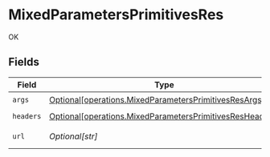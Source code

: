 # MixedParametersPrimitivesRes

OK


## Fields

| Field                                                                                                                          | Type                                                                                                                           | Required                                                                                                                       | Description                                                                                                                    | Example                                                                                                                        |
| ------------------------------------------------------------------------------------------------------------------------------ | ------------------------------------------------------------------------------------------------------------------------------ | ------------------------------------------------------------------------------------------------------------------------------ | ------------------------------------------------------------------------------------------------------------------------------ | ------------------------------------------------------------------------------------------------------------------------------ |
| `args`                                                                                                                         | [Optional[operations.MixedParametersPrimitivesResArgs]](undefined/models/operations/mixedparametersprimitivesresargs.md)       | :heavy_check_mark:                                                                                                             | N/A                                                                                                                            |                                                                                                                                |
| `headers`                                                                                                                      | [Optional[operations.MixedParametersPrimitivesResHeaders]](undefined/models/operations/mixedparametersprimitivesresheaders.md) | :heavy_check_mark:                                                                                                             | N/A                                                                                                                            |                                                                                                                                |
| `url`                                                                                                                          | *Optional[str]*                                                                                                                | :heavy_check_mark:                                                                                                             | N/A                                                                                                                            | http://localhost:35123/anything/mixedParams/path/pathValue?queryStringParam=queryValue                                         |
